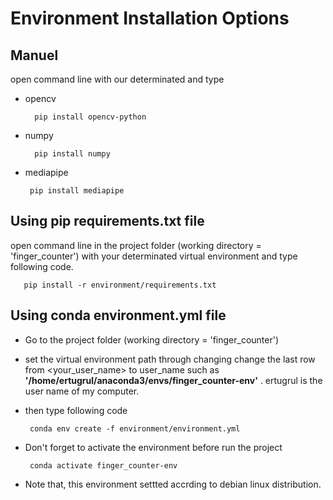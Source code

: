 # Environment Installation Options

## Manuel 
open command line with our determinated  and type

- opencv 

        pip install opencv-python

- numpy 

        pip install numpy
- mediapipe

       pip install mediapipe

## Using pip requirements.txt file
open command line in the project folder (working directory = 'finger_counter') with your determinated virtual environment and type following code.

       pip install -r environment/requirements.txt 

## Using conda environment.yml file
- Go to the project folder (working directory = 'finger_counter')
- set the virtual environment path  through changing change the last row from <your_user_name> to user_name such as 
__'/home/ertugrul/anaconda3/envs/finger_counter-env'__ . ertugrul is the user name of my computer.
- then type following code

       conda env create -f environment/environment.yml
- Don't forget to activate the environment before run the project
       
       conda activate finger_counter-env
- Note that, this environment settted accrding to debian linux distribution.